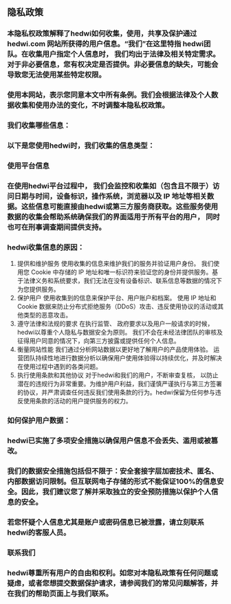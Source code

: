 ## 隐私政策

### 本隐私权政策解释了hedwi如何收集，使用，共享及保护通过hedwi.com 网站所获得的用户信息。“我们”在这里特指 hedwi团队。在收集用户指定个人信息时， 我们均出于法律及相关特定需求。 对于非必要信息，您有权决定是否提供。非必要信息的缺失，可能会导致您无法使用某些特定权限。
### 使用本网站，表示您同意本文中所有条例。我们会根据法律及个人数据收集和使用办法的变化，不时调整本隐私权政策。 

### 我们收集哪些信息：

### 以下是您使用hedwi时，我们收集的信息类型：
### 使用平台信息
### 在使用hedwi平台过程中， 我们会监控和收集如（包含且不限于）访问日期与时间，设备标识，操作系统，浏览器以及 IP 地址等相关数据。这些信息可能直接由hedwi或第三方服务商获取。这些服务使用数据的收集会帮助系统确保我们的界面适用于所有平台的用户， 同时也可在刑事调查期间提供支持。

### hedwi收集信息的原因：
1. 提供和维护服务
使用收集的信息来维护我们的服务并验证用户身份。
我们使用您 Cookie 中存储的 IP 地址和唯一标识符来验证您的身份并提供服务。基于法律义务和系统要求，我们无法在没有设备标识、联系信息等数据的情况下为您提供服务。
2. 保护用户
使用收集到的信息来保护平台、用户账户和档案。
使用 IP 地址和 Cookie 数据来防止分布式拒绝服务（DDoS）攻击、违反使用协议的活动或其他类型的恶意攻击。
3. 遵守法律和法规的要求
在执行监管、 政府要求以及用户一般请求的时候，hedwi以尊重个人隐私与数据安全为原则。 我们不会在未经法律团队的审核及征得用户同意的情况下，向第三方披露或提供任何个人信息。
4. 衡量网站性能
我们通过分析网站数据以更好地了解用户的产品使用体验。 运营团队持续性地进行数据分析以确保用户使用体验得以持续优化，并及时解决在使用过程中遇到的各类问题。
5. 执行使用条款和其他协议
对于hedwi和我们的用户，不断审查复核， 以防止潜在的违规行为非常重要。为维护用户利益，我们谨慎严谨执行与第三方签署的协议，并严肃调查任何违反我们使用条款的行为。hedwi保留为任何参与违反使用条款的活动的用户提供服务的权力。

### 如何保护用户数据：
### hedwi已实施了多项安全措施以确保用户信息不会丢失、滥用或被篡改。
### 我们的数据安全措施包括但不限于：安全套接字层加密技术、匿名、内部数据访问限制。但互联网电子存储的形式不能保证100%的信息安全。因此，我们建议您了解并采取独立的安全预防措施以保护个人信息的安全。

### 若您怀疑个人信息尤其是账户或密码信息已被泄露，请立刻联系hedwi的客服人员。

### 联系我们
### hedwi尊重所有用户的自由和权利。如您对本隐私政策有任何问题或疑虑，或者您想提交数据保护请求，请参阅我们的常见问题解答，并在我们的帮助页面上与我们联系。


